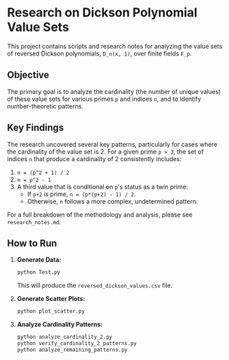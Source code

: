 # Research on Dickson Polynomial Value Sets

This project contains scripts and research notes for analyzing the value sets of reversed Dickson polynomials, `D_n(x, 1)`, over finite fields `F_p`.

## Objective

The primary goal is to analyze the cardinality (the number of unique values) of these value sets for various primes `p` and indices `n`, and to identify number-theoretic patterns.

## Key Findings

The research uncovered several key patterns, particularly for cases where the cardinality of the value set is 2. For a given prime `p > 3`, the set of indices `n` that produce a cardinality of 2 consistently includes:

1.  `n = (p^2 + 1) / 2`
2.  `n = p^2 - 1`
3.  A third value that is conditional on `p`'s status as a twin prime:
    *   If `p+2` is prime, `n = (p*(p+2) - 1) / 2`.
    *   Otherwise, `n` follows a more complex, undetermined pattern.

For a full breakdown of the methodology and analysis, please see `research_notes.md`.

## How to Run

1.  **Generate Data:**
    ```bash
    python Test.py
    ```
    This will produce the `reversed_dickson_values.csv` file.

2.  **Generate Scatter Plots:**
    ```bash
    python plot_scatter.py
    ```

3.  **Analyze Cardinality Patterns:**
    ```bash
    python analyze_cardinality_2.py
    python verify_cardinality_2_patterns.py
    python analyze_remaining_patterns.py
    ```

